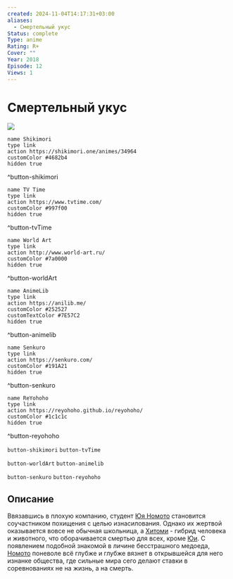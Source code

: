```yaml
---
created: 2024-11-04T14:17:31+03:00
aliases:
  - Смертельный укус
Status: complete
Type: anime
Rating: R+
Cover: ""
Year: 2018
Episode: 12
Views: 1
---
```


# Смертельный укус

![](https://nyaa.shikimori.one/uploads/poster/animes/34964/535304945510eab455564d5fcd41e29e.jpeg)

```button
name Shikimori
type link
action https://shikimori.one/animes/34964
customColor #4682b4
hidden true
```
^button-shikimori

```button
name TV Time
type link
action https://www.tvtime.com/
customColor #997f00
hidden true
```
^button-tvTime

```button
name World Art
type link
action http://www.world-art.ru/
customColor #7a0000
hidden true
```
^button-worldArt

```button
name AnimeLib
type link
action https://anilib.me/
customColor #252527
customTextColor #7E57C2
hidden true
```
^button-animelib

```button
name Senkuro
type link
action https://senkuro.com/
customColor #191A21
hidden true
```
^button-senkuro

```button
name ReYohoho
type link
action https://reyohoho.github.io/reyohoho/
customColor #1c1c1c
hidden true
```
^button-reyohoho

`button-shikimori` `button-tvTime`

`button-worldArt` `button-animelib`

`button-senkuro` `button-reyohoho`

## Описание

Ввязавшись в плохую компанию, студент [Юя Номото](https://shikimori.one/characters/148905-yuuya-nomoto) становится соучастником похищения с целью изнасилования. Однако их жертвой оказывается вовсе не обычная школьница, а [Хитоми](https://shikimori.one/characters/148904-hitomi-uzaki) - гибрид человека и животного, что оборачивается смертью для всех, кроме [Юи](https://shikimori.one/characters/148905-yuuya-nomoto). С появлением подобной знакомой в личине бесстрашного медоеда, [Номото](https://shikimori.one/characters/148905-yuuya-nomoto) поневоле всё глубже и глубже вязнет в открывшейся для него изнанке общества, где сильные мира сего делают ставки в соревнованиях не на жизнь, а на смерть.
